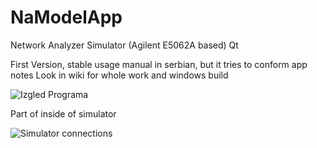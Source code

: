 # NaModelApp
Network Analyzer Simulator (Agilent E5062A based) Qt 

First Version, stable
usage manual in serbian, but it tries to conform app notes
Look in wiki for whole work and windows build

![Izgled Programa](https://github.com/bogibaraba/NaModelApp/blob/master/images/slikeZaUputstvo/Slika1IzgledPrograma.png)




Part of inside of simulator

![Simulator connections](https://github.com/bogibaraba/NaModelApp/blob/master/images/SviObjektiVeze.png)

